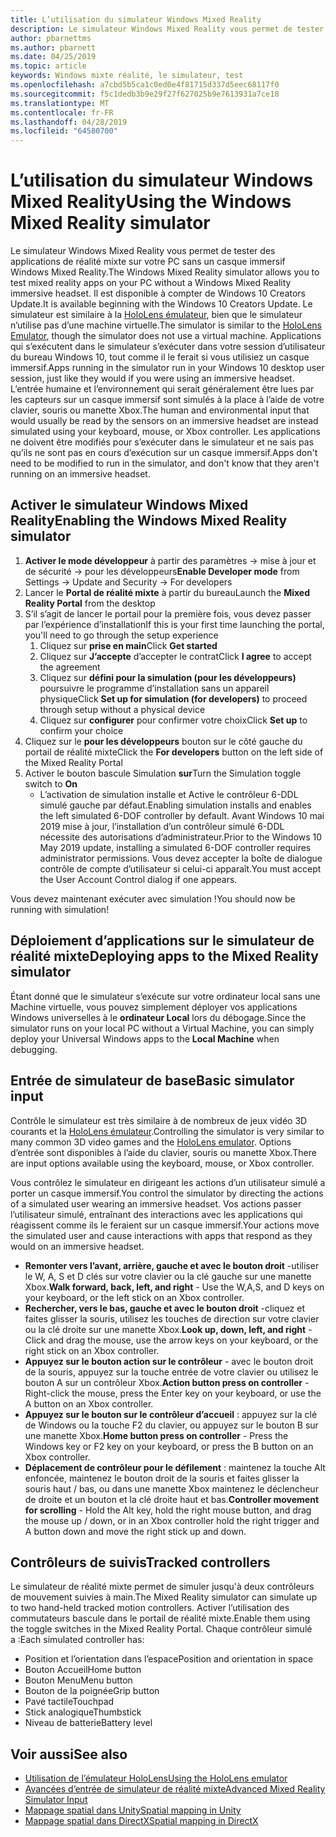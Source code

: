 ```yaml
---
title: L’utilisation du simulateur Windows Mixed Reality
description: Le simulateur Windows Mixed Reality vous permet de tester des applications de réalité mixte sur votre PC sans un casque immersif Windows Mixed Reality.
author: pbarnettms
ms.author: pbarnett
ms.date: 04/25/2019
ms.topic: article
keywords: Windows mixte réalité, le simulateur, test
ms.openlocfilehash: a7cbd5b5ca1c0ed0e4f81715d337d5eec68117f0
ms.sourcegitcommit: f5c1dedb3b9e29f27f627025b9e7613931a7ce18
ms.translationtype: MT
ms.contentlocale: fr-FR
ms.lasthandoff: 04/28/2019
ms.locfileid: "64580700"
---
```

# <a name="using-the-windows-mixed-reality-simulator"></a><span data-ttu-id="ae563-104">L’utilisation du simulateur Windows Mixed Reality</span><span class="sxs-lookup"><span data-stu-id="ae563-104">Using the Windows Mixed Reality simulator</span></span>

<span data-ttu-id="ae563-105">Le simulateur Windows Mixed Reality vous permet de tester des applications de réalité mixte sur votre PC sans un casque immersif Windows Mixed Reality.</span><span class="sxs-lookup"><span data-stu-id="ae563-105">The Windows Mixed Reality simulator allows you to test mixed reality apps on your PC without a Windows Mixed Reality immersive headset.</span></span> <span data-ttu-id="ae563-106">Il est disponible à compter de Windows 10 Creators Update.</span><span class="sxs-lookup"><span data-stu-id="ae563-106">It is available beginning with the Windows 10 Creators Update.</span></span> <span data-ttu-id="ae563-107">Le simulateur est similaire à la [HoloLens émulateur](using-the-hololens-emulator.md), bien que le simulateur n’utilise pas d’une machine virtuelle.</span><span class="sxs-lookup"><span data-stu-id="ae563-107">The simulator is similar to the [HoloLens Emulator](using-the-hololens-emulator.md), though the simulator does not use a virtual machine.</span></span> <span data-ttu-id="ae563-108">Applications qui s’exécutent dans le simulateur s’exécuter dans votre session d’utilisateur du bureau Windows 10, tout comme il le ferait si vous utilisiez un casque immersif.</span><span class="sxs-lookup"><span data-stu-id="ae563-108">Apps running in the simulator run in your Windows 10 desktop user session, just like they would if you were using an immersive headset.</span></span> <span data-ttu-id="ae563-109">L’entrée humaine et l’environnement qui serait généralement être lues par les capteurs sur un casque immersif sont simulés à la place à l’aide de votre clavier, souris ou manette Xbox.</span><span class="sxs-lookup"><span data-stu-id="ae563-109">The human and environmental input that would usually be read by the sensors on an immersive headset are instead simulated using your keyboard, mouse, or Xbox controller.</span></span> <span data-ttu-id="ae563-110">Les applications ne doivent être modifiés pour s’exécuter dans le simulateur et ne sais pas qu’ils ne sont pas en cours d’exécution sur un casque immersif.</span><span class="sxs-lookup"><span data-stu-id="ae563-110">Apps don't need to be modified to run in the simulator, and don't know that they aren't running on an immersive headset.</span></span>

## <a name="enabling-the-windows-mixed-reality-simulator"></a><span data-ttu-id="ae563-111">Activer le simulateur Windows Mixed Reality</span><span class="sxs-lookup"><span data-stu-id="ae563-111">Enabling the Windows Mixed Reality simulator</span></span>

1. <span data-ttu-id="ae563-112">**Activer le mode développeur** à partir des paramètres -> mise à jour et de sécurité -> pour les développeurs</span><span class="sxs-lookup"><span data-stu-id="ae563-112">**Enable Developer mode** from Settings -> Update and Security -> For developers</span></span>
2. <span data-ttu-id="ae563-113">Lancer le **Portal de réalité mixte** à partir du bureau</span><span class="sxs-lookup"><span data-stu-id="ae563-113">Launch the **Mixed Reality Portal** from the desktop</span></span>
3. <span data-ttu-id="ae563-114">S’il s’agit de lancer le portail pour la première fois, vous devez passer par l’expérience d’installation</span><span class="sxs-lookup"><span data-stu-id="ae563-114">If this is your first time launching the portal, you'll need to go through the setup experience</span></span>
   1. <span data-ttu-id="ae563-115">Cliquez sur **prise en main**</span><span class="sxs-lookup"><span data-stu-id="ae563-115">Click **Get started**</span></span>
   2. <span data-ttu-id="ae563-116">Cliquez sur **J’accepte** d’accepter le contrat</span><span class="sxs-lookup"><span data-stu-id="ae563-116">Click **I agree** to accept the agreement</span></span>
   3. <span data-ttu-id="ae563-117">Cliquez sur **défini pour la simulation (pour les développeurs)** poursuivre le programme d’installation sans un appareil physique</span><span class="sxs-lookup"><span data-stu-id="ae563-117">Click **Set up for simulation (for developers)** to proceed through setup without a physical device</span></span>
   4. <span data-ttu-id="ae563-118">Cliquez sur **configurer** pour confirmer votre choix</span><span class="sxs-lookup"><span data-stu-id="ae563-118">Click **Set up** to confirm your choice</span></span>
4. <span data-ttu-id="ae563-119">Cliquez sur le **pour les développeurs** bouton sur le côté gauche du portail de réalité mixte</span><span class="sxs-lookup"><span data-stu-id="ae563-119">Click the **For developers** button on the left side of the Mixed Reality Portal</span></span>
5. <span data-ttu-id="ae563-120">Activer le bouton bascule Simulation **sur**</span><span class="sxs-lookup"><span data-stu-id="ae563-120">Turn the Simulation toggle switch to **On**</span></span>
   * <span data-ttu-id="ae563-121">L’activation de simulation installe et Active le contrôleur 6-DDL simulé gauche par défaut.</span><span class="sxs-lookup"><span data-stu-id="ae563-121">Enabling simulation installs and enables the left simulated 6-DOF controller by default.</span></span>  <span data-ttu-id="ae563-122">Avant Windows 10 mai 2019 mise à jour, l’installation d’un contrôleur simulé 6-DDL nécessite des autorisations d’administrateur.</span><span class="sxs-lookup"><span data-stu-id="ae563-122">Prior to the Windows 10 May 2019 update, installing a simulated 6-DOF controller requires administrator permissions.</span></span>  <span data-ttu-id="ae563-123">Vous devez accepter la boîte de dialogue contrôle de compte d’utilisateur si celui-ci apparaît.</span><span class="sxs-lookup"><span data-stu-id="ae563-123">You must accept the User Account Control dialog if one appears.</span></span>

<span data-ttu-id="ae563-124">Vous devez maintenant exécuter avec simulation !</span><span class="sxs-lookup"><span data-stu-id="ae563-124">You should now be running with simulation!</span></span>

## <a name="deploying-apps-to-the-mixed-reality-simulator"></a><span data-ttu-id="ae563-125">Déploiement d’applications sur le simulateur de réalité mixte</span><span class="sxs-lookup"><span data-stu-id="ae563-125">Deploying apps to the Mixed Reality simulator</span></span>

<span data-ttu-id="ae563-126">Étant donné que le simulateur s’exécute sur votre ordinateur local sans une Machine virtuelle, vous pouvez simplement déployer vos applications Windows universelles à le **ordinateur Local** lors du débogage.</span><span class="sxs-lookup"><span data-stu-id="ae563-126">Since the simulator runs on your local PC without a Virtual Machine, you can simply deploy your Universal Windows apps to the **Local Machine** when debugging.</span></span>

## <a name="basic-simulator-input"></a><span data-ttu-id="ae563-127">Entrée de simulateur de base</span><span class="sxs-lookup"><span data-stu-id="ae563-127">Basic simulator input</span></span>

<span data-ttu-id="ae563-128">Contrôle le simulateur est très similaire à de nombreux de jeux vidéo 3D courants et la [HoloLens émulateur](using-the-hololens-emulator.md).</span><span class="sxs-lookup"><span data-stu-id="ae563-128">Controlling the simulator is very similar to many common 3D video games and the [HoloLens emulator](using-the-hololens-emulator.md).</span></span> <span data-ttu-id="ae563-129">Options d’entrée sont disponibles à l’aide du clavier, souris ou manette Xbox.</span><span class="sxs-lookup"><span data-stu-id="ae563-129">There are input options available using the keyboard, mouse, or Xbox controller.</span></span>

<span data-ttu-id="ae563-130">Vous contrôlez le simulateur en dirigeant les actions d’un utilisateur simulé a porter un casque immersif.</span><span class="sxs-lookup"><span data-stu-id="ae563-130">You control the simulator by directing the actions of a simulated user wearing an immersive headset.</span></span> <span data-ttu-id="ae563-131">Vos actions passer l’utilisateur simulé, entraînant des interactions avec les applications qui réagissent comme ils le feraient sur un casque immersif.</span><span class="sxs-lookup"><span data-stu-id="ae563-131">Your actions move the simulated user and cause interactions with apps that respond as they would on an immersive headset.</span></span>
* <span data-ttu-id="ae563-132">**Remonter vers l’avant, arrière, gauche et avec le bouton droit** -utiliser le W, A, S et D clés sur votre clavier ou la clé gauche sur une manette Xbox.</span><span class="sxs-lookup"><span data-stu-id="ae563-132">**Walk forward, back, left, and right** - Use the W,A,S, and D keys on your keyboard, or the left stick on an Xbox controller.</span></span>
* <span data-ttu-id="ae563-133">**Rechercher, vers le bas, gauche et avec le bouton droit** -cliquez et faites glisser la souris, utilisez les touches de direction sur votre clavier ou la clé droite sur une manette Xbox.</span><span class="sxs-lookup"><span data-stu-id="ae563-133">**Look up, down, left, and right** - Click and drag the mouse, use the arrow keys on your keyboard, or the right stick on an Xbox controller.</span></span>
* <span data-ttu-id="ae563-134">**Appuyez sur le bouton action sur le contrôleur** - avec le bouton droit de la souris, appuyez sur la touche entrée de votre clavier ou utilisez le bouton A sur un contrôleur Xbox.</span><span class="sxs-lookup"><span data-stu-id="ae563-134">**Action button press on controller** - Right-click the mouse, press the Enter key on your keyboard, or use the A button on an Xbox controller.</span></span>
* <span data-ttu-id="ae563-135">**Appuyez sur le bouton sur le contrôleur d’accueil** : appuyez sur la clé de Windows ou la touche F2 du clavier, ou appuyez sur le bouton B sur une manette Xbox.</span><span class="sxs-lookup"><span data-stu-id="ae563-135">**Home button press on controller** - Press the Windows key or F2 key on your keyboard, or press the B button on an Xbox controller.</span></span>
* <span data-ttu-id="ae563-136">**Déplacement de contrôleur pour le défilement** : maintenez la touche Alt enfoncée, maintenez le bouton droit de la souris et faites glisser la souris haut / bas, ou dans une manette Xbox maintenez le déclencheur de droite et un bouton et la clé droite haut et bas.</span><span class="sxs-lookup"><span data-stu-id="ae563-136">**Controller movement for scrolling** - Hold the Alt key, hold the right mouse button, and drag the mouse up / down, or in an Xbox controller hold the right trigger and A button down and move the right stick up and down.</span></span>

## <a name="tracked-controllers"></a><span data-ttu-id="ae563-137">Contrôleurs de suivis</span><span class="sxs-lookup"><span data-stu-id="ae563-137">Tracked controllers</span></span>

<span data-ttu-id="ae563-138">Le simulateur de réalité mixte permet de simuler jusqu'à deux contrôleurs de mouvement suivies à main.</span><span class="sxs-lookup"><span data-stu-id="ae563-138">The Mixed Reality simulator can simulate up to two hand-held tracked motion controllers.</span></span> <span data-ttu-id="ae563-139">Activer l’utilisation des commutateurs bascule dans le portail de réalité mixte.</span><span class="sxs-lookup"><span data-stu-id="ae563-139">Enable them using the toggle switches in the Mixed Reality Portal.</span></span> <span data-ttu-id="ae563-140">Chaque contrôleur simulé a :</span><span class="sxs-lookup"><span data-stu-id="ae563-140">Each simulated controller has:</span></span>
* <span data-ttu-id="ae563-141">Position et l’orientation dans l’espace</span><span class="sxs-lookup"><span data-stu-id="ae563-141">Position and orientation in space</span></span>
* <span data-ttu-id="ae563-142">Bouton Accueil</span><span class="sxs-lookup"><span data-stu-id="ae563-142">Home button</span></span>
* <span data-ttu-id="ae563-143">Bouton Menu</span><span class="sxs-lookup"><span data-stu-id="ae563-143">Menu button</span></span>
* <span data-ttu-id="ae563-144">Bouton de la poignée</span><span class="sxs-lookup"><span data-stu-id="ae563-144">Grip button</span></span>
* <span data-ttu-id="ae563-145">Pavé tactile</span><span class="sxs-lookup"><span data-stu-id="ae563-145">Touchpad</span></span>
* <span data-ttu-id="ae563-146">Stick analogique</span><span class="sxs-lookup"><span data-stu-id="ae563-146">Thumbstick</span></span>
* <span data-ttu-id="ae563-147">Niveau de batterie</span><span class="sxs-lookup"><span data-stu-id="ae563-147">Battery level</span></span>

## <a name="see-also"></a><span data-ttu-id="ae563-148">Voir aussi</span><span class="sxs-lookup"><span data-stu-id="ae563-148">See also</span></span>
* [<span data-ttu-id="ae563-149">Utilisation de l’émulateur HoloLens</span><span class="sxs-lookup"><span data-stu-id="ae563-149">Using the HoloLens emulator</span></span>](using-the-hololens-emulator.md)
* [<span data-ttu-id="ae563-150">Avancées d’entrée de simulateur de réalité mixte</span><span class="sxs-lookup"><span data-stu-id="ae563-150">Advanced Mixed Reality Simulator Input</span></span>](advanced-hololens-emulator-and-mixed-reality-simulator-input.md)
* [<span data-ttu-id="ae563-151">Mappage spatial dans Unity</span><span class="sxs-lookup"><span data-stu-id="ae563-151">Spatial mapping in Unity</span></span>](spatial-mapping-in-unity.md)
* [<span data-ttu-id="ae563-152">Mappage spatial dans DirectX</span><span class="sxs-lookup"><span data-stu-id="ae563-152">Spatial mapping in DirectX</span></span>](spatial-mapping-in-directx.md)
